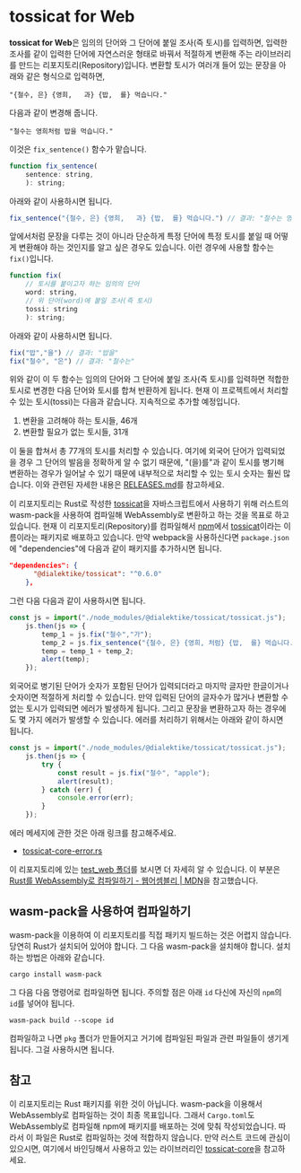 # tossicat for Web

**tossicat for Web**은 임의의 단어와 그 단어에 붙일 조사(즉 토시)를 입력하면, 입력한 조사를 같이 입력한 단어에 자연스러운 형태로 바꿔서 적절하게 변환해 주는 라이브러리를 만드는 리포지토리(Repository)입니다. 변환할 토시가 여러개 들어 있는 문장을 아래와 같은 형식으로 입력하면,

`"{철수, 은} {영희,   과} {밥,  를} 먹습니다."`

다음과 같이 변경해 줍니다.

`"철수는 영희처럼 밥을 먹습니다."`

이것은 `fix_sentence()` 함수가 맡습니다.

```js
function fix_sentence(
    sentence: string, 
    ): string;
```

아래와 같이 사용하시면 됩니다.

```js
fix_sentence("{철수, 은} {영희,   과} {밥,  를} 먹습니다.") // 결과: "철수는 영희처럼 밥을 먹습니다."
```

앞에서처럼 문장을 다루는 것이 아니라 단순하게 특정 단어에 특정 토시를 붙일 때 어떻게 변환해야 하는 것인지를 알고 싶은 경우도 있습니다. 이런 경우에 사용할 함수는 `fix()`입니다.

```js
function fix(
    // 토시를 붙이고자 하는 임의의 단어
    word: string, 
    // 위 단어(word)에 붙일 조사(즉 토시)
    tossi: string
    ): string;
```

아래와 같이 사용하시면 됩니다.

```js
fix("밥","을") // 결과: "밥을" 
fix("철수", "은") // 결과: "철수는"
```

위와 같이 이 두 함수는 임의의 단어와 그 단어에 붙일 조사(즉 토시)를 입력하면 적합한 토시로 변경한 다음 단어와 토시를 합쳐 반환하게 됩니다. 현재 이 프로젝트에서 처리할 수 있는 토시(tossi)는 다음과 같습니다. 지속적으로 추가할 예정입니다.

1. 변환을 고려해야 하는 토시들, 46개
2. 변환할 필요가 없는 토시들, 31개

이 둘을 합쳐서 총 77개의 토시를 처리할 수 있습니다. 여기에 외국어 단어가 입력되었을 경우 그 단어의 발음을 정확하게 알 수 없기 때문에, "(을)를"과 같이 토시를 병기해 변환하는 경우가 일어날 수 있기 때문에 내부적으로 처리할 수 있는 토시 숫자는 훨씬 많습니다. 이와 관련된 자세한 내용은 [RELEASES.md](https://github.com/tossicat/tossicat-core/blob/main/RELEASES.md)를 참고하세요.

이 리포지토리는 Rust로 작성한 [tossicat](https://crates.io/crates/tossicat)을 자바스크립트에서 사용하기 위해 러스트의 wasm-pack을 사용하여 컴파일해 WebAssembly로 변환하고 하는 것을 목표로 하고 있습니다. 현재 이 리포지토리(Repository)를 컴파일해서 [npm](https://www.npmjs.com)에서 [tossicat](https://www.npmjs.com/package/@dialektike/tossicat)이라는 이름이라는 패키지로 배포하고 있습니다. 만약 webpack을 사용하신다면 `package.json`에 "dependencies"에 다음과 같이 패키지를 추가하시면 됩니다.

```json
"dependencies": {
      "@dialektike/tossicat": "^0.6.0"
    },
```

그런 다음 다음과 같이 사용하시면 됩니다.

```js
const js = import("./node_modules/@dialektike/tossicat/tossicat.js");
    js.then(js => {
        temp_1 = js.fix("철수","가");
        temp_2 = js.fix_sentence("{철수, 은} {영희, 처럼} {밥,  를} 먹습니다.");
        temp = temp_1 + temp_2;
        alert(temp);
    });
```

외국어로 병기된 단어가 숫자가 포함된 단어가 입력되더라고 마지막 글자만 한글이거나 숫자이면 적절하게 처리할 수 있습니다. 만약 입력된 단어의 글자수가 많거나 변환할 수 없는 토시가 입력되면 에러가 발생하게 됩니다. 그리고 문장을 변환하고자 하는 경우에도 몇 가지 에러가 발생할 수 있습니다. 에러를 처리하기 위해서는 아래와 같이 하시면 됩니다.

```js
const js = import("./node_modules/@dialektike/tossicat/tossicat.js");
    js.then(js => {
        try {
            const result = js.fix("철수", "apple");
            alert(result);
        } catch (err) {
            console.error(err);
        }
    });
```

에러 메세지에 관한 것은 아래 링크를 참고해주세요.

- [tossicat-core-error.rs](https://github.com/tossicat/tossicat-core/blob/main/src/error.rs)

이 리포지토리에 있는 [test_web 폴더](https://github.com/tossicat/tossicat-web/tree/main/test_web)를 보시면 더 자세히 알 수 있습니다. 이 부분은 [Rust를 WebAssembly로 컴파일하기 - 웹어셈블리 | MDN](https://developer.mozilla.org/ko/docs/WebAssembly/Rust_to_wasm)을 참고했습니다.

## wasm-pack을 사용하여 컴파일하기

wasm-pack을 이용하여 이 리포지토리를 직접 패키지 빌드하는 것은 어렵지 않습니다. 당연히 Rust가 설치되어 있어야 합니다. 그 다음 wasm-pack을 설치해야 합니다. 설치하는 방법은 아래와 같습니다.

```console
cargo install wasm-pack
```

그 다음 다음 명령어로 컴파일하면 됩니다. 주의할 점은 아래 `id` 다신에 자신의 `npm`의 `id`를 넣어야 됩니다.

```console
wasm-pack build --scope id
```

컴파일하고 나면 `pkg` 폴더가 만들어지고 거기에 컴파일된 파일과 관련 파일들이 생기게 됩니다. 그걸 사용하시면 됩니다.

## 참고

이 리포지토리는 Rust 패키지를 위한 것이 아닙니다. wasm-pack을 이용해서 WebAssembly로 컴파일하는 것이 최종 목표입니다. 그래서 `Cargo.toml`도 WebAssembly로 컴파일해 npm에 패키지를 배포하는 것에 맞춰 작성되었습니다. 따라서 이 파일은 Rust로 컴파일하는 것에 적합하지 않습니다. 만약 러스트 코드에 관심이 있으시면, 여기에서 바인딩해서 사용하고 있는 라이브러리인  [tossicat-core](https://github.com/tossicat/tossicat-core)을 참고하세요.
